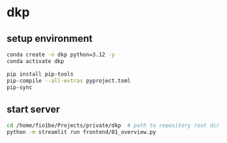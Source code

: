 # dkp

## setup environment

```bash
conda create -n dkp python=3.12 -y
conda activate dkp

pip install pip-tools
pip-compile --all-extras pyproject.toml
pip-sync
```

## start server

```bash
cd /home/fio1be/Projects/private/dkp  # path to repository root dir
python -m streamlit run frontend/01_overview.py
```

